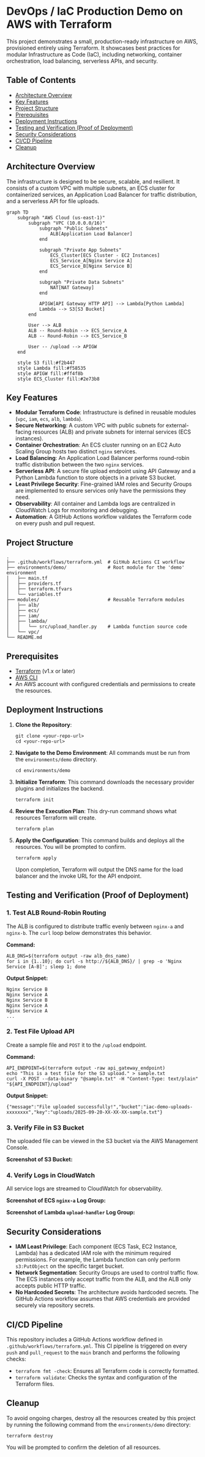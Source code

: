 # DevOps / IaC Production Demo on AWS with Terraform

This project demonstrates a small, production-ready infrastructure on AWS, provisioned entirely using Terraform. It showcases best practices for modular Infrastructure as Code (IaC), including networking, container orchestration, load balancing, serverless APIs, and security.

## Table of Contents
- [Architecture Overview](#architecture-overview)
- [Key Features](#key-features)
- [Project Structure](#project-structure)
- [Prerequisites](#prerequisites)
- [Deployment Instructions](#deployment-instructions)
- [Testing and Verification (Proof of Deployment)](#testing-and-verification-proof-of-deployment)
- [Security Considerations](#security-considerations)
- [CI/CD Pipeline](#cicd-pipeline)
- [Cleanup](#cleanup)

## Architecture Overview

The infrastructure is designed to be secure, scalable, and resilient. It consists of a custom VPC with multiple subnets, an ECS cluster for containerized services, an Application Load Balancer for traffic distribution, and a serverless API for file uploads.

```
graph TD
    subgraph "AWS Cloud (us-east-1)"
        subgraph "VPC (10.0.0.0/16)"
            subgraph "Public Subnets"
                ALB[Application Load Balancer]
            end

            subgraph "Private App Subnets"
                ECS_Cluster[ECS Cluster - EC2 Instances]
                ECS_Service_A[Nginx Service A]
                ECS_Service_B[Nginx Service B]
            end

            subgraph "Private Data Subnets"
                NAT[NAT Gateway]
            end

            APIGW[API Gateway HTTP API] --> Lambda[Python Lambda]
            Lambda --> S3[S3 Bucket]
        end

        User --> ALB
        ALB -- Round-Robin --> ECS_Service_A
        ALB -- Round-Robin --> ECS_Service_B

        User -- /upload --> APIGW
    end

    style S3 fill:#f2b447
    style Lambda fill:#f58535
    style APIGW fill:#ff4f8b
    style ECS_Cluster fill:#2e73b8
```

## Key Features

- **Modular Terraform Code**: Infrastructure is defined in reusable modules (`vpc`, `iam`, `ecs`, `alb`, `lambda`).
- **Secure Networking**: A custom VPC with public subnets for external-facing resources (ALB) and private subnets for internal services (ECS instances).
- **Container Orchestration**: An ECS cluster running on an EC2 Auto Scaling Group hosts two distinct `nginx` services.
- **Load Balancing**: An Application Load Balancer performs round-robin traffic distribution between the two `nginx` services.
- **Serverless API**: A secure file upload endpoint using API Gateway and a Python Lambda function to store objects in a private S3 bucket.
- **Least Privilege Security**: Fine-grained IAM roles and Security Groups are implemented to ensure services only have the permissions they need.
- **Observability**: All container and Lambda logs are centralized in CloudWatch Logs for monitoring and debugging.
- **Automation**: A GitHub Actions workflow validates the Terraform code on every push and pull request.

## Project Structure
```
.
├── .github/workflows/terraform.yml  # GitHub Actions CI workflow
├── environments/demo/               # Root module for the 'demo' environment
│   ├── main.tf
│   ├── providers.tf
│   ├── terraform.tfvars
│   └── variables.tf
├── modules/                         # Reusable Terraform modules
│   ├── alb/
│   ├── ecs/
│   ├── iam/
│   ├── lambda/
│   │   └── src/upload_handler.py    # Lambda function source code
│   └── vpc/
└── README.md
```

## Prerequisites

- [Terraform](https://learn.hashicorp.com/tutorials/terraform/install-cli) (v1.x or later)
- [AWS CLI](https://aws.amazon.com/cli/)
- An AWS account with configured credentials and permissions to create the resources.

## Deployment Instructions

1.  **Clone the Repository**:
    ```
    git clone <your-repo-url>
    cd <your-repo-url>
    ```

2.  **Navigate to the Demo Environment**:
    All commands must be run from the `environments/demo` directory.
    ```
    cd environments/demo
    ```

3.  **Initialize Terraform**:
    This command downloads the necessary provider plugins and initializes the backend.
    ```
    terraform init
    ```

4.  **Review the Execution Plan**:
    This dry-run command shows what resources Terraform will create.
    ```
    terraform plan
    ```

5.  **Apply the Configuration**:
    This command builds and deploys all the resources. You will be prompted to confirm.
    ```
    terraform apply
    ```
    Upon completion, Terraform will output the DNS name for the load balancer and the invoke URL for the API endpoint.

## Testing and Verification (Proof of Deployment)

### 1. Test ALB Round-Robin Routing

The ALB is configured to distribute traffic evenly between `nginx-a` and `nginx-b`. The `curl` loop below demonstrates this behavior.

**Command:**
```
ALB_DNS=$(terraform output -raw alb_dns_name)
for i in {1..10}; do curl -s http://${ALB_DNS}/ | grep -o 'Nginx Service [A-B]'; sleep 1; done
```

**Output Snippet:**
```
Nginx Service B
Nginx Service A
Nginx Service B
Nginx Service A
Nginx Service A
...
```

### 2. Test File Upload API

Create a sample file and `POST` it to the `/upload` endpoint.

**Command:**
```
API_ENDPOINT=$(terraform output -raw api_gateway_endpoint)
echo "This is a test file for the S3 upload." > sample.txt
curl -X POST --data-binary "@sample.txt" -H "Content-Type: text/plain" "${API_ENDPOINT}/upload"
```
**Output Snippet:**
```
{"message":"File uploaded successfully!","bucket":"iac-demo-uploads-xxxxxxxx","key":"uploads/2025-09-20-XX-XX-XX-sample.txt"}
```

### 3. Verify File in S3 Bucket

The uploaded file can be viewed in the S3 bucket via the AWS Management Console.

**Screenshot of S3 Bucket:**

<!-- YOUR SCREENSHOT OF THE S3 BUCKET CONTENTS GOES HERE -->
<!-- Example: ![S3 Upload Verification](https://user-images.githubusercontent.com/xxxx/xxxx-xxxx.png) -->


### 4. Verify Logs in CloudWatch

All service logs are streamed to CloudWatch for observability.

**Screenshot of ECS `nginx-a` Log Group:**

<!-- YOUR SCREENSHOT OF THE ECS LOGS GOES HERE -->


**Screenshot of Lambda `upload-handler` Log Group:**

<!-- YOUR SCREENSHOT OF THE LAMBDA LOGS GOES HERE -->


## Security Considerations

- **IAM Least Privilege**: Each component (ECS Task, EC2 Instance, Lambda) has a dedicated IAM role with the minimum required permissions. For example, the Lambda function can only perform `s3:PutObject` on the specific target bucket.
- **Network Segmentation**: Security Groups are used to control traffic flow. The ECS instances only accept traffic from the ALB, and the ALB only accepts public HTTP traffic.
- **No Hardcoded Secrets**: The architecture avoids hardcoded secrets. The GitHub Actions workflow assumes that AWS credentials are provided securely via repository secrets.

## CI/CD Pipeline

This repository includes a GitHub Actions workflow defined in `.github/workflows/terraform.yml`. This CI pipeline is triggered on every `push` and `pull_request` to the `main` branch and performs the following checks:
- `terraform fmt -check`: Ensures all Terraform code is correctly formatted.
- `terraform validate`: Checks the syntax and configuration of the Terraform files.

## Cleanup

To avoid ongoing charges, destroy all the resources created by this project by running the following command from the `environments/demo` directory:

```
terraform destroy
```
You will be prompted to confirm the deletion of all resources.
```
